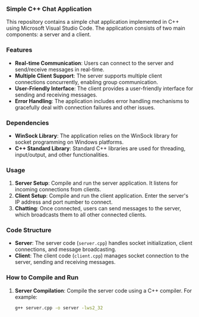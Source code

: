 ### Simple C++ Chat Application

This repository contains a simple chat application implemented in C++ using Microsoft Visual Studio Code. The application consists of two main components: a server and a client.

### Features

- **Real-time Communication**: Users can connect to the server and send/receive messages in real-time.
- **Multiple Client Support**: The server supports multiple client connections concurrently, enabling group communication.
- **User-Friendly Interface**: The client provides a user-friendly interface for sending and receiving messages.
- **Error Handling**: The application includes error handling mechanisms to gracefully deal with connection failures and other issues.

### Dependencies

- **WinSock Library**: The application relies on the WinSock library for socket programming on Windows platforms.
- **C++ Standard Library**: Standard C++ libraries are used for threading, input/output, and other functionalities.

### Usage

1. **Server Setup**: Compile and run the server application. It listens for incoming connections from clients.
2. **Client Setup**: Compile and run the client application. Enter the server's IP address and port number to connect.
3. **Chatting**: Once connected, users can send messages to the server, which broadcasts them to all other connected clients.

### Code Structure

- **Server**: The server code (`server.cpp`) handles socket initialization, client connections, and message broadcasting.
- **Client**: The client code (`client.cpp`) manages socket connection to the server, sending and receiving messages.

### How to Compile and Run

1. **Server Compilation**: Compile the server code using a C++ compiler. For example:
   ```bash
   g++ server.cpp -o server -lws2_32
